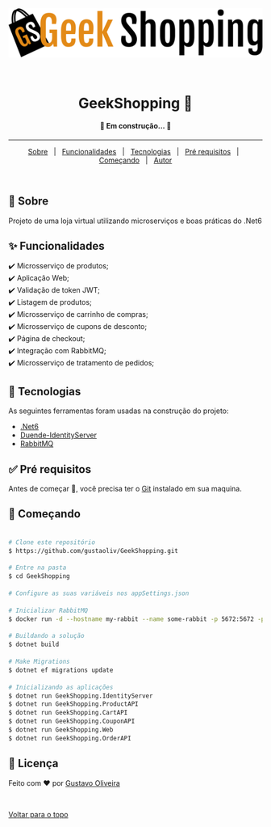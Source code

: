 <div align="center" id="top"> 
  <img src="https://github.com/gustaoliv/GeekShopping/blob/main/GeekShopping.Web/wwwroot/images/geek_shopping.png" alt="GeekShopping" />

  &#xa0;
</div>

<h1 align="center">GeekShopping 🛒</h1>


<!-- Status -->

<h4 align="center"> 
	🚧  Em construção...  🚧
</h4> 

<hr>

<p align="center">
  <a href="#dart-sobre">Sobre</a> &#xa0; | &#xa0; 
  <a href="#sparkles-funcionalidades">Funcionalidades</a> &#xa0; | &#xa0;
  <a href="#rocket-tecnologias">Tecnologias</a> &#xa0; | &#xa0;
  <a href="#white_check_mark-pré-requisitos">Pré requisitos</a> &#xa0; | &#xa0;
  <a href="#checkered_flag-começando">Começando</a> &#xa0; | &#xa0;
  <a href="https://github.com/gustavoliv" target="_blank">Autor</a>
</p>

<br>

## :dart: Sobre ##

Projeto de uma loja virtual utilizando microserviços e boas práticas do .Net6

## :sparkles: Funcionalidades ##

:heavy_check_mark: Microsserviço de produtos;\
:heavy_check_mark: Aplicação Web; \
:heavy_check_mark: Validação de token JWT; \
:heavy_check_mark: Listagem de produtos; \
:heavy_check_mark: Microsserviço de carrinho de compras; \
:heavy_check_mark: Microsserviço de cupons de desconto; \
:heavy_check_mark: Página de checkout; \
:heavy_check_mark: Integração com RabbitMQ; \
:heavy_check_mark: Microsserviço de tratamento de pedidos; 


## :rocket: Tecnologias ##

As seguintes ferramentas foram usadas na construção do projeto:

- [.Net6](https://dotnet.microsoft.com/pt-br/)
- [Duende-IdentityServer](https://duendesoftware.com/products/identityserver)
- [RabbitMQ](https://www.rabbitmq.com/)

## :white_check_mark: Pré requisitos ##

Antes de começar :checkered_flag:, você precisa ter o [Git](https://git-scm.com) instalado em sua maquina.

## :checkered_flag: Começando ##

```bash

# Clone este repositório
$ https://github.com/gustaoliv/GeekShopping.git

# Entre na pasta
$ cd GeekShopping

# Configure as suas variáveis nos appSettings.json

# Inicializar RabbitMQ
$ docker run -d --hostname my-rabbit --name some-rabbit -p 5672:5672 -p 15672:15672 rabbitmq:3-management

# Buildando a solução
$ dotnet build

# Make Migrations
$ dotnet ef migrations update

# Inicializando as aplicações
$ dotnet run GeekShopping.IdentityServer
$ dotnet run GeekShopping.ProductAPI
$ dotnet run GeekShopping.CartAPI
$ dotnet run GeekShopping.CouponAPI
$ dotnet run GeekShopping.Web
$ dotnet run GeekShopping.OrderAPI

```

## :memo: Licença ##

Feito com :heart: por <a href="https://github.com/gustaoliv" target="_blank">Gustavo Oliveira</a>

&#xa0;

<a href="#top">Voltar para o topo</a>
